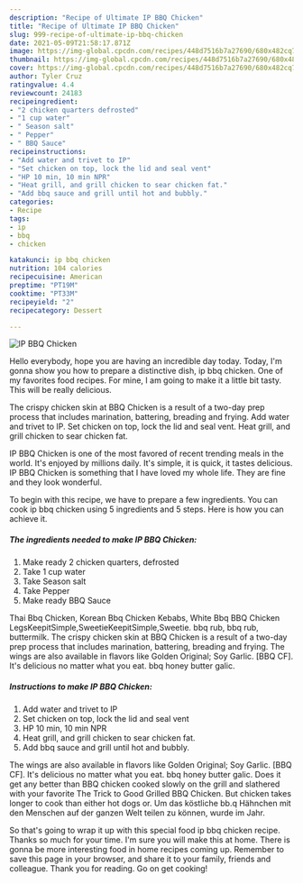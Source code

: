 ```yaml
---
description: "Recipe of Ultimate IP BBQ Chicken"
title: "Recipe of Ultimate IP BBQ Chicken"
slug: 999-recipe-of-ultimate-ip-bbq-chicken
date: 2021-05-09T21:58:17.871Z
image: https://img-global.cpcdn.com/recipes/448d7516b7a27690/680x482cq70/ip-bbq-chicken-recipe-main-photo.jpg
thumbnail: https://img-global.cpcdn.com/recipes/448d7516b7a27690/680x482cq70/ip-bbq-chicken-recipe-main-photo.jpg
cover: https://img-global.cpcdn.com/recipes/448d7516b7a27690/680x482cq70/ip-bbq-chicken-recipe-main-photo.jpg
author: Tyler Cruz
ratingvalue: 4.4
reviewcount: 24183
recipeingredient:
- "2 chicken quarters defrosted"
- "1 cup water"
- " Season salt"
- " Pepper"
- " BBQ Sauce"
recipeinstructions:
- "Add water and trivet to IP"
- "Set chicken on top, lock the lid and seal vent"
- "HP 10 min, 10 min NPR"
- "Heat grill, and grill chicken to sear chicken fat."
- "Add bbq sauce and grill until hot and bubbly."
categories:
- Recipe
tags:
- ip
- bbq
- chicken

katakunci: ip bbq chicken 
nutrition: 104 calories
recipecuisine: American
preptime: "PT19M"
cooktime: "PT33M"
recipeyield: "2"
recipecategory: Dessert

---
```



![IP BBQ Chicken](https://img-global.cpcdn.com/recipes/448d7516b7a27690/680x482cq70/ip-bbq-chicken-recipe-main-photo.jpg)

Hello everybody, hope you are having an incredible day today. Today, I'm gonna show you how to prepare a distinctive dish, ip bbq chicken. One of my favorites food recipes. For mine, I am going to make it a little bit tasty. This will be really delicious.

The crispy chicken skin at BBQ Chicken is a result of a two-day prep process that includes marination, battering, breading and frying. Add water and trivet to IP. Set chicken on top, lock the lid and seal vent. Heat grill, and grill chicken to sear chicken fat.

IP BBQ Chicken is one of the most favored of recent trending meals in the world. It's enjoyed by millions daily. It's simple, it is quick, it tastes delicious. IP BBQ Chicken is something that I have loved my whole life. They are fine and they look wonderful.


To begin with this recipe, we have to prepare a few ingredients. You can cook ip bbq chicken using 5 ingredients and 5 steps. Here is how you can achieve it.

<!--inarticleads1-->

##### The ingredients needed to make IP BBQ Chicken:

1. Make ready 2 chicken quarters, defrosted
1. Take 1 cup water
1. Take  Season salt
1. Take  Pepper
1. Make ready  BBQ Sauce


Thai Bbq Chicken, Korean Bbq Chicken Kebabs, White Bbq BBQ Chicken LegsKeepitSimple,SweetieKeepitSimple,Sweetie. bbq rub, bbq rub, buttermilk. The crispy chicken skin at BBQ Chicken is a result of a two-day prep process that includes marination, battering, breading and frying. The wings are also available in flavors like Golden Original; Soy Garlic. [BBQ CF]. It&#39;s delicious no matter what you eat. bbq honey butter galic. 

<!--inarticleads2-->

##### Instructions to make IP BBQ Chicken:

1. Add water and trivet to IP
1. Set chicken on top, lock the lid and seal vent
1. HP 10 min, 10 min NPR
1. Heat grill, and grill chicken to sear chicken fat.
1. Add bbq sauce and grill until hot and bubbly.


The wings are also available in flavors like Golden Original; Soy Garlic. [BBQ CF]. It&#39;s delicious no matter what you eat. bbq honey butter galic. Does it get any better than BBQ chicken cooked slowly on the grill and slathered with your favorite The Trick to Good Grilled BBQ Chicken. But chicken takes longer to cook than either hot dogs or. Um das köstliche bb.q Hähnchen mit den Menschen auf der ganzen Welt teilen zu können, wurde im Jahr. 

So that's going to wrap it up with this special food ip bbq chicken recipe. Thanks so much for your time. I'm sure you will make this at home. There is gonna be more interesting food in home recipes coming up. Remember to save this page in your browser, and share it to your family, friends and colleague. Thank you for reading. Go on get cooking!

